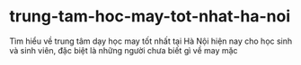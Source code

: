 # trung-tam-hoc-may-tot-nhat-ha-noi
Tìm hiểu về trung tâm dạy học may tốt nhất tại Hà Nội hiện nay cho học sinh và sinh viên, đặc biệt là những người chưa biết gì về may mặc
